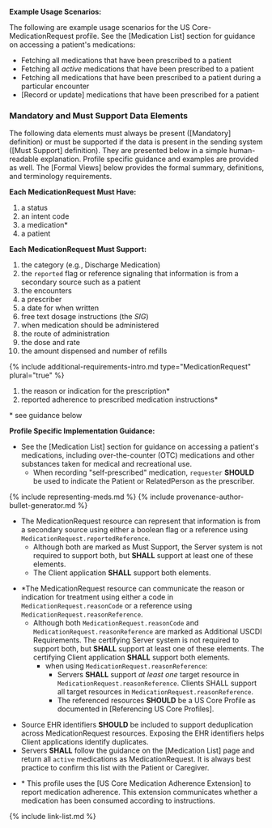 
**Example Usage Scenarios:**

The following are example usage scenarios for the US Core-MedicationRequest
profile. See the [Medication List] section for guidance on accessing a patient's medications:

-   Fetching all medications that have been prescribed to a patient
-   Fetching all *active* medications that have been prescribed to a patient
-   Fetching all medications that have been prescribed to a patient during a particular encounter
-  [Record or update]  medications that have been prescribed for a patient

### Mandatory and Must Support Data Elements


The following data elements must always be present ([Mandatory] definition) or must be supported if the data is present in the sending system ([Must Support] definition). They are presented below in a simple human-readable explanation. Profile specific guidance and examples are provided as well. The [Formal Views] below provides the formal summary, definitions, and terminology requirements.  

**Each MedicationRequest Must Have:**

1. a status
1. an intent code
1. a medication*
1. a patient

**Each MedicationRequest Must Support:**

1. the category  (e.g., Discharge Medication)
2. the `reported` flag  or reference signaling that information is from a secondary source such as a patient
3. the encounters
4. a prescriber
5. a date for when written
6. free text dosage instructions (the *SIG*) 
7. when medication should be administered
8. the route of administration
9. the dose and rate
10. the amount dispensed and number of refills

{% include additional-requirements-intro.md type="MedicationRequest" plural="true" %}

1. the reason or indication for the prescription*
2. reported adherence to prescribed medication instructions*
 
\* see guidance below


**Profile Specific Implementation Guidance:**

* See the [Medication List] section for guidance on accessing a patient's medications, including over-the-counter (OTC) medications and other substances taken for medical and recreational use.
  * When recording "self-prescribed" medication, `requester` **SHOULD** be used to indicate the Patient or RelatedPerson as the prescriber.

{% include representing-meds.md %}
{% include provenance-author-bullet-generator.md %}
* The MedicationRequest resource can represent that information is from a secondary source using either a boolean flag or a reference using `MedicationRequest.reportedReference`.
   *  Although both are marked as Must Support, the Server system is not required to support both, but **SHALL** support at least one of these elements.
   *  The Client application **SHALL** support both elements.
- \*The MedicationRequest resource can communicate the reason or indication for treatment using either a code in `MedicationRequest.reasonCode` or a reference using `MedicationRequest.reasonReference`.
    - Although both `MedicationRequest.reasonCode` and `MedicationRequest.reasonReference` are marked as Additional USCDI Requirements. The certifying Server system is not required to support both, but **SHALL** support at least one of these elements. The certifying Client application **SHALL** support both elements.
       - when using  `MedicationRequest.reasonReference`:
         - Servers **SHALL** support *at least one* target resource in `MedicationRequest.reasonReference`. Clients SHALL support all target resources in `MedicationRequest.reasonReference`.
         - The referenced resources **SHOULD** be a US Core Profile as documented in [Referencing US Core Profiles].
* Source EHR identifiers **SHOULD** be included to support deduplication across MedicationRequest resources. Exposing the EHR identifiers helps Client applications identify duplicates.
* Servers **SHALL** follow the guidance on the [Medication List] page and return all `active` medications as MedicationRequest. It is always best practice to confirm this list with the Patient or Caregiver.
- \*  This profile uses the [US Core Medication Adherence Extension] to report medication adherence. This extension communicates whether a medication has been consumed according to instructions.



{% include link-list.md %}
